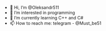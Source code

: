 - 👋 Hi, I’m @Oleksandr511
- 👀 I’m interested in programming 
- 🌱 I’m currently learning C++ and C#
- 📫 How to reach me: telegram - @Must_be51

<!---
Oleksandr511/Oleksandr511 is a ✨ special ✨ repository because its `README.md` (this file) appears on your GitHub profile.
You can click the Preview link to take a look at your changes.
--->
